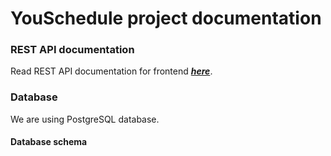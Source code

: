 # YouSchedule project documentation

### REST API documentation
Read REST API documentation for frontend ***[here](https://documenter.getpostman.com/view/11115374/TzRRD934)***.

### Database
We are using PostgreSQL database.
#### Database schema



